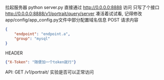 拉起服务器 python server.py 直接通过 http://0.0.0.0:8888 访问
只写了个接口 http://0.0.0.0:8888/v1/portrait/query/server
凑活着试试看, 记得修改app/config/app_config.py文件中部分配置域名信息
POST 请求内容
```json
{
    "endpoint": "endpoint.a",
    "group": "mysql"
}
```
HEADER
```json
{"X-Token": "随便加一个token就行"}
```

API: GET /v1/portrait/ 实验是否可以正常访问
